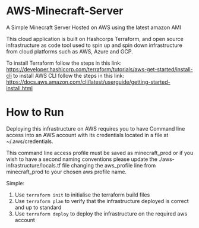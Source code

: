 # AWS-Minecraft-Server
A Simple Minecraft Server Hosted on AWS using the latest amazon AMI

This cloud application is built on Hashcorps Terraform, and open source infrastructure as code tool used to spin up and spin down infrastructure from cloud platforms such as AWS, Azure and GCP.

To install Terraform follow the steps in this link: https://developer.hashicorp.com/terraform/tutorials/aws-get-started/install-cli
to install AWS CLI follow the steps in this link: https://docs.aws.amazon.com/cli/latest/userguide/getting-started-install.html

# How to Run

Deploying this infrastructure on AWS requires you to have Command line access into an AWS account with its credentials located in a file at ~/.aws/credentials. 

This command line access profile must be saved as minecraft_prod or if you wish to have a second naming conventions please update the ./aws-infrastructure/locals.tf file changing the aws_profile line from minecraft_prod to your chosen aws profile name.

Simple:

1. Use ``` terraform init ``` to initialise the terraform build files
2. Use ``` terraform plan ``` to verify that the infrastructure deployed is correct and up to standard
3. Use ``` terraform deploy ``` to deploy the infrastructure on the required aws account

